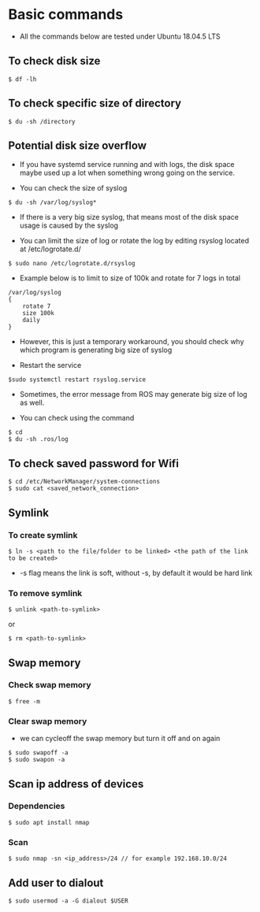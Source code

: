 # Basic commands

- All the commands below are tested under Ubuntu 18.04.5 LTS
  
## To check disk size 

```
$ df -lh
```

## To check specific size of directory

```
$ du -sh /directory
```

## Potential disk size overflow
- If you have systemd service running and with logs, the disk space maybe used up a lot when something wrong going on the service. 

- You can check the size of syslog

```
$ du -sh /var/log/syslog*
```

- If there is a very big size syslog, that means most of the disk space usage is caused by the syslog

- You can limit the size of log or rotate the log by editing rsyslog located at /etc/logrotate.d/

```
$ sudo nano /etc/logrotate.d/rsyslog
```

- Example below is to limit to size of 100k and rotate for 7 logs in total
  
```
/var/log/syslog
{
    rotate 7
    size 100k
    daily
}
```

- However, this is just a temporary workaround, you should check why which program is generating big size of syslog

- Restart the service 
  
```
$sudo systemctl restart rsyslog.service
```

- Sometimes, the error message from ROS may generate big size of log as well. 

- You can check using the command

```
$ cd
$ du -sh .ros/log
```

## To check saved password for Wifi 

```
$ cd /etc/NetworkManager/system-connections
$ sudo cat <saved_network_connection>
```

## Symlink

### To create symlink
```
$ ln -s <path to the file/folder to be linked> <the path of the link to be created>
```

- -s flag means the link is soft, without -s, by default it would be hard link

### To remove symlink

```
$ unlink <path-to-symlink>
```

or

```
$ rm <path-to-symlink>
```

## Swap memory

### Check swap memory

```
$ free -m
```

### Clear swap memory

- we can cycleoff the swap memory but turn it off and on again

```
$ sudo swapoff -a
$ sudo swapon -a
```

## Scan ip address of devices

### Dependencies

```
$ sudo apt install nmap
```

### Scan

```
$ sudo nmap -sn <ip_address>/24 // for example 192.168.10.0/24
```

## Add user to dialout

```
$ sudo usermod -a -G dialout $USER
```